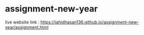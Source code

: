 # assignment-new-year
live website link : https://jahidhasan136.github.io/assignment-new-year/assignment.html
